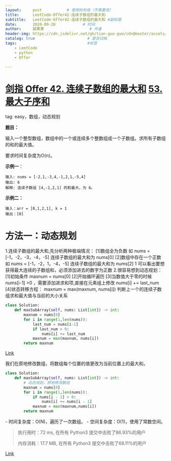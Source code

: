 ```yaml
---
layout:     post           # 使用的布局（不需要改）
title:      LeetCode-Offer42-连续子数组的最大和
subtitle:   LeetCode-Offer42-连续子数组的最大和 #副标题
date:       2020-09-20            # 时间
author:     甜果果                    # 作者
header-img: https://cdn.jsdelivr.net/gh/tian-guo-guo/cdn@master/assets/picgoimg/20200701171155.png  #背景图片
catalog: true                       # 是否归档
tags:                               #标签
    - LeetCode
    - python
    - Offer

---
```


# [剑指 Offer 42. 连续子数组的最大和](https://leetcode-cn.com/problems/lian-xu-zi-shu-zu-de-zui-da-he-lcof/) [53. 最大子序和](https://leetcode-cn.com/problems/maximum-subarray/)

tag: easy，数组，动态规划

**题目：**

输入一个整型数组，数组中的一个或连续多个整数组成一个子数组。求所有子数组的和的最大值。

要求时间复杂度为O(n)。

 **示例一**：

```
输入: nums = [-2,1,-3,4,-1,2,1,-5,4]
输出: 6
解释: 连续子数组 [4,-1,2,1] 的和最大，为 6。
```

 **示例二：**

```
输入：arr = [0,1,2,1], k = 1
输出：[0]
```

# 方法一：动态规划

1.连续子数组的最大和,先分析两种极端情况：
[1]数组全为负数 如 nums = [-1，-2，-3，-4，-5] 连续子数组的最大和为 nums[0]
[2]数组中存在一个正数 如 nums = [-1，-2，1，-4，-5] 连续子数组的最大和为 nums[2] 1
可以看出要想获得最大连续的子数组和，必须添加进去的数字为正数
2.很容易想到动态规划：
[1]初始条件 maxnum = nums[0]
[2]开始循环遍历
[3]当数值大于零的时候 nums[i-1] >0 ，需要添加进求和项,直接在元素组上修改 nums[i] += last_num
[4]状态转移方程： maxnum = max(maxnum, nums[i]) 判断上一个的连续子数组求和最大值与当前的大小关系

```python
class Solution:
    def maxSubArray(self, nums: List[int]) -> int:
        maxnum = nums[0]
        for i in range(1,len(nums)):
            last_num = nums[i-1]
            if last_num > 0:
                nums[i] += last_num
            maxnum = max(maxnum, nums[i])
        return maxnum
```

[Link](https://leetcode-cn.com/problems/lian-xu-zi-shu-zu-de-zui-da-he-lcof/solution/si-lu-jian-dan-xing-neng-jie-jin-70-by-jamleon/)



我们在原地修改数组，将数组每个位置的值更改为当前位置上的最大和。

```python
class Solution:
    def maxSubArray(self, nums: List[int]) -> int:
        # 动态规划，原地修改数组
        maxnum = nums[0]
        for i in range(1,len(nums)):
            if nums[i - 1] > 0:
                nums[i] += nums[i - 1]
            maxnum = max(maxnum,nums[i])
        return maxnum
```

\- 时间复杂度：O(N)，遍历了一次数组。
\- 空间复杂度：O(1)，使用了常数空间。

>执行用时：72 ms, 在所有 Python3 提交中击败了86.93%的用户
>
>内存消耗：17.7 MB, 在所有 Python3 提交中击败了68.11%的用户

[Link](https://leetcode-cn.com/problems/lian-xu-zi-shu-zu-de-zui-da-he-lcof/solution/dong-tai-gui-hua-by-ml-zimingmeng-2/)
